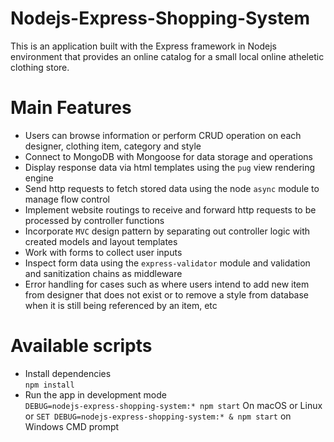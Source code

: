 # Nodejs-Express-Shopping-System
This is an application built with the Express framework in Nodejs environment that provides an online catalog for a small local online atheletic clothing store.

# Main Features
- Users can browse information or perform CRUD operation on each designer, clothing item, category and style
- Connect to MongoDB with Mongoose for data storage and operations
- Display response data via html templates using the ```pug``` view rendering engine
- Send http requests to fetch stored data using the node ```async``` module to manage flow control
- Implement website routings to receive and forward http requests to be processed by controller functions
- Incorporate ```MVC``` design pattern by separating out controller logic with created models and layout templates
- Work with forms to collect user inputs
- Inspect form data using the ```express-validator``` module and validation and sanitization chains as middleware
- Error handling for cases such as where users intend to add new item from designer that does not exist or to remove a style from database when it is still being referenced by an item, etc

# Available scripts
- Install dependencies\
```npm install```
- Run the app in development mode\
```DEBUG=nodejs-express-shopping-system:* npm start``` On macOS or Linux or ```SET DEBUG=nodejs-express-shopping-system:* & npm start``` on Windows CMD prompt
